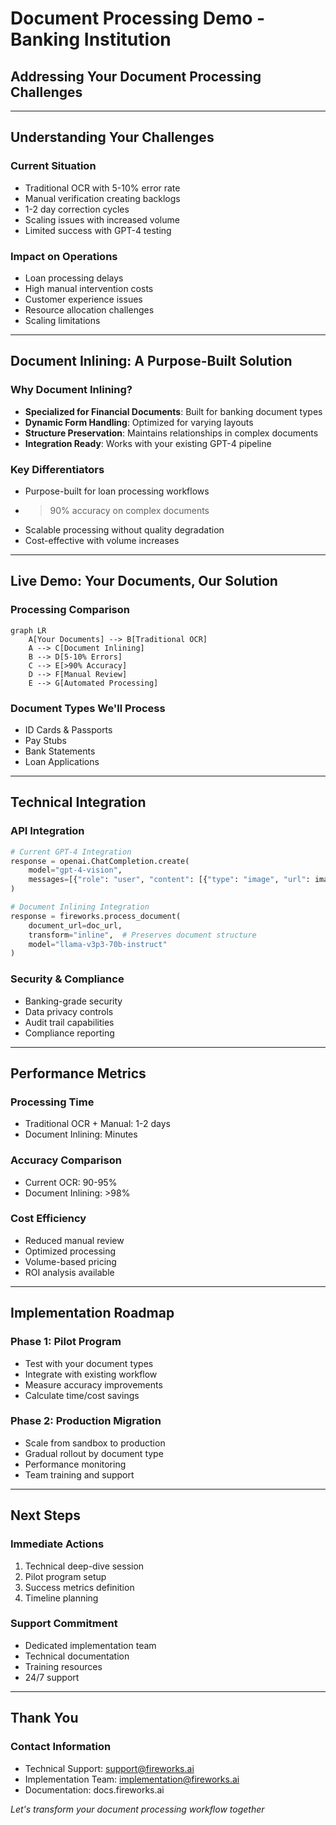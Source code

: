 # Document Processing Demo - Banking Institution
## Addressing Your Document Processing Challenges

---

## Understanding Your Challenges

### Current Situation
- Traditional OCR with 5-10% error rate
- Manual verification creating backlogs
- 1-2 day correction cycles
- Scaling issues with increased volume
- Limited success with GPT-4 testing

### Impact on Operations
- Loan processing delays
- High manual intervention costs
- Customer experience issues
- Resource allocation challenges
- Scaling limitations

---

## Document Inlining: A Purpose-Built Solution

### Why Document Inlining?
- **Specialized for Financial Documents**: Built for banking document types
- **Dynamic Form Handling**: Optimized for varying layouts
- **Structure Preservation**: Maintains relationships in complex documents
- **Integration Ready**: Works with your existing GPT-4 pipeline

### Key Differentiators
- Purpose-built for loan processing workflows
- >90% accuracy on complex documents
- Scalable processing without quality degradation
- Cost-effective with volume increases

---

## Live Demo: Your Documents, Our Solution

### Processing Comparison
```mermaid
graph LR
    A[Your Documents] --> B[Traditional OCR]
    A --> C[Document Inlining]
    B --> D[5-10% Errors]
    C --> E[>90% Accuracy]
    D --> F[Manual Review]
    E --> G[Automated Processing]
```

### Document Types We'll Process
- ID Cards & Passports
- Pay Stubs
- Bank Statements
- Loan Applications

---

## Technical Integration

### API Integration
```python
# Current GPT-4 Integration
response = openai.ChatCompletion.create(
    model="gpt-4-vision",
    messages=[{"role": "user", "content": [{"type": "image", "url": image_url}]}]
)

# Document Inlining Integration
response = fireworks.process_document(
    document_url=doc_url,
    transform="inline",  # Preserves document structure
    model="llama-v3p3-70b-instruct"
)
```

### Security & Compliance
- Banking-grade security
- Data privacy controls
- Audit trail capabilities
- Compliance reporting

---

## Performance Metrics

### Processing Time
- Traditional OCR + Manual: 1-2 days
- Document Inlining: Minutes

### Accuracy Comparison
- Current OCR: 90-95%
- Document Inlining: >98%

### Cost Efficiency
- Reduced manual review
- Optimized processing
- Volume-based pricing
- ROI analysis available

---

## Implementation Roadmap

### Phase 1: Pilot Program
- Test with your document types
- Integrate with existing workflow
- Measure accuracy improvements
- Calculate time/cost savings

### Phase 2: Production Migration
- Scale from sandbox to production
- Gradual rollout by document type
- Performance monitoring
- Team training and support

---

## Next Steps

### Immediate Actions
1. Technical deep-dive session
2. Pilot program setup
3. Success metrics definition
4. Timeline planning

### Support Commitment
- Dedicated implementation team
- Technical documentation
- Training resources
- 24/7 support

---

## Thank You

### Contact Information
- Technical Support: support@fireworks.ai
- Implementation Team: implementation@fireworks.ai
- Documentation: docs.fireworks.ai

*Let's transform your document processing workflow together* 